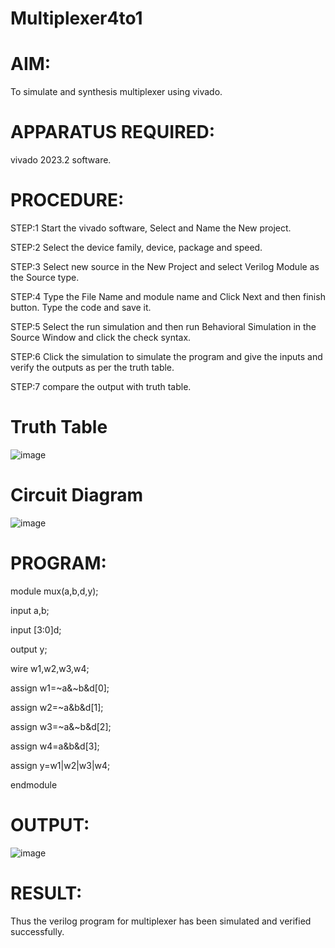 # Multiplexer4to1
# AIM:

To simulate and synthesis multiplexer using vivado.

# APPARATUS REQUIRED:

vivado 2023.2 software.

# PROCEDURE:

STEP:1 Start the vivado software, Select and Name the New project.

STEP:2 Select the device family, device, package and speed.

STEP:3 Select new source in the New Project and select Verilog Module as the Source type.

STEP:4 Type the File Name and module name and Click Next and then finish button. Type the code and save it.

STEP:5 Select the run simulation and then run Behavioral Simulation in the Source Window and click the check syntax.

STEP:6 Click the simulation to simulate the program and give the inputs and verify the outputs as per the truth table.

STEP:7 compare the output with truth table.
# Truth Table
![image](https://github.com/RESMIRNAIR/Multiplexer4to1/assets/154305926/f1dac9e1-e938-4072-bfa9-c17a0a54b7c7)
# Circuit Diagram
![image](https://github.com/RESMIRNAIR/Multiplexer4to1/assets/154305926/f8ea8610-f6fc-4de3-a68a-5a9a4cfcd673)
# PROGRAM:
module mux(a,b,d,y);

input a,b;

input [3:0]d;

output y;

wire w1,w2,w3,w4;

assign w1=~a&~b&d[0];

assign w2=~a&b&d[1];

assign w3=~a&~b&d[2];

assign w4=a&b&d[3];

assign y=w1|w2|w3|w4;

endmodule


# OUTPUT:
![image](https://github.com/padhmapriya06/Multiplexer4to1/assets/160568779/85d2ccc1-3450-461d-a0bf-52df9c108285)

# RESULT:

Thus the verilog program for multiplexer has been simulated and verified successfully.


